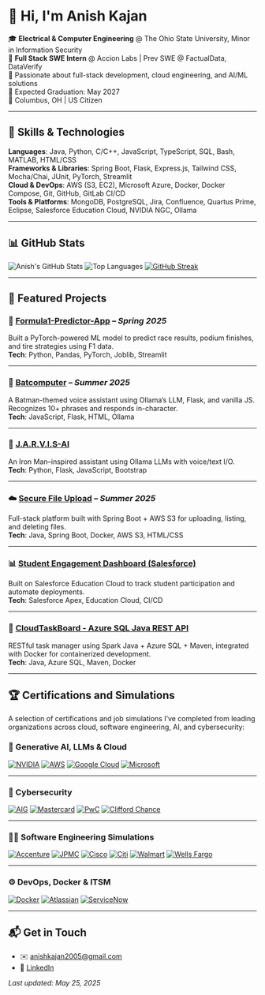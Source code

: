 # 👋 Hi, I'm Anish Kajan

🎓 **Electrical & Computer Engineering** @ The Ohio State University, Minor in Information Security  
💼 **Full Stack SWE Intern** @ Accion Labs | Prev SWE @ FactualData, DataVerify  
🧠 Passionate about full-stack development, cloud engineering, and AI/ML solutions  
📅 Expected Graduation: May 2027  
📍 Columbus, OH | US Citizen

---

## 🧰 Skills & Technologies

**Languages**: Java, Python, C/C++, JavaScript, TypeScript, SQL, Bash, MATLAB, HTML/CSS  
**Frameworks & Libraries**: Spring Boot, Flask, Express.js, Tailwind CSS, Mocha/Chai, JUnit, PyTorch, Streamlit  
**Cloud & DevOps**: AWS (S3, EC2), Microsoft Azure, Docker, Docker Compose, Git, GitHub, GitLab CI/CD  
**Tools & Platforms**: MongoDB, PostgreSQL, Jira, Confluence, Quartus Prime, Eclipse, Salesforce Education Cloud, NVIDIA NGC, Ollama

---

## 📊 GitHub Stats

![Anish's GitHub Stats](https://github-readme-stats.vercel.app/api?username=AnishKajan&show_icons=true&theme=radical)
![Top Languages](https://github-readme-stats.vercel.app/api/top-langs/?username=AnishKajan&layout=compact&theme=radical)
[![GitHub Streak](https://streak-stats.demolab.com?user=AnishKajan&theme=radical)](https://git.io/streak-stats)

---

## 🧠 Featured Projects

### 🏁 [Formula1-Predictor-App](https://github.com/AnishKajan/Formula1-Predictor-App) – *Spring 2025*
Built a PyTorch-powered ML model to predict race results, podium finishes, and tire strategies using F1 data.  
**Tech**: Python, Pandas, PyTorch, Joblib, Streamlit

---

### 🦇 [Batcomputer](https://github.com/AnishKajan/Batcomputer) – *Summer 2025*
A Batman-themed voice assistant using Ollama’s LLM, Flask, and vanilla JS. Recognizes 10+ phrases and responds in-character.  
**Tech**: JavaScript, Flask, HTML, Ollama

---

### 🤖 [J.A.R.V.I.S-AI](https://github.com/AnishKajan/J.A.R.V.I.S-AI)
An Iron Man–inspired assistant using Ollama LLMs with voice/text I/O.  
**Tech**: Python, Flask, JavaScript, Bootstrap

---

### ☁️ [Secure File Upload](https://github.com/AnishKajan/Secure-File-Upload-Platform-with-AWS-S3-Docker-Integration) – *Summer 2025*
Full-stack platform built with Spring Boot + AWS S3 for uploading, listing, and deleting files.  
**Tech**: Java, Spring Boot, Docker, AWS S3, HTML/CSS

---

### 📊 [Student Engagement Dashboard (Salesforce)](https://github.com/AnishKajan/Student-Engagement-Dashboard-with-Automated-Deployments---Salesforce-Education-Cloud)
Built on Salesforce Education Cloud to track student participation and automate deployments.  
**Tech**: Salesforce Apex, Education Cloud, CI/CD

---

### 🧾 [CloudTaskBoard - Azure SQL Java REST API](https://github.com/AnishKajan/CloudTaskBoard-Secure-Azure-Integrated-Java-REST-API-for-Task-Management)
RESTful task manager using Spark Java + Azure SQL + Maven, integrated with Docker for containerized development.  
**Tech**: Java, Azure SQL, Maven, Docker

---

## 🏆 Certifications and Simulations
A selection of certifications and job simulations I’ve completed from leading organizations across cloud, software engineering, AI, and cybersecurity:
### 🧠 Generative AI, LLMs & Cloud

[![NVIDIA](https://img.shields.io/badge/NVIDIA-RAG%20Agents%20with%20LLMs-green?style=for-the-badge&logo=nvidia&logoColor=white)](https://www.nvidia.com)
[![AWS](https://img.shields.io/badge/AWS-Solutions%20Architecture-orange?style=for-the-badge&logo=amazonaws&logoColor=white)](https://www.aws.amazon.com)
[![Google Cloud](https://img.shields.io/badge/Google%20Cloud-Intro%20to%20Generative%20AI-blue?style=for-the-badge&logo=googlecloud&logoColor=white)](https://cloud.google.com)
[![Microsoft](https://img.shields.io/badge/Microsoft%20&%20LinkedIn-Generative%20AI%20Essentials-blueviolet?style=for-the-badge&logo=microsoft&logoColor=white)](https://learn.microsoft.com)

---

### 🔐 Cybersecurity

[![AIG](https://img.shields.io/badge/AIG-Shields%20Up%20Cybersecurity-blue?style=for-the-badge&logo=aig&logoColor=white)](https://www.aig.com)
[![Mastercard](https://img.shields.io/badge/Mastercard-Cybersecurity-red?style=for-the-badge&logo=mastercard&logoColor=white)](https://www.mastercard.com)
[![PwC](https://img.shields.io/badge/PwC-Cybersecurity%20Consulting-orange?style=for-the-badge&logo=pwc&logoColor=white)](https://www.pwc.com)
[![Clifford Chance](https://img.shields.io/badge/Clifford%20Chance-Cybersecurity%20Job%20Simulation-darkblue?style=for-the-badge)](https://www.cliffordchance.com)

---

### 👨‍💻 Software Engineering Simulations

[![Accenture](https://img.shields.io/badge/Accenture-Software%20Engineering-purple?style=for-the-badge&logo=accenture&logoColor=white)](https://www.accenture.com)
[![JPMC](https://img.shields.io/badge/JP%20Morgan-SWE%20Simulation-blue?style=for-the-badge&logo=jpmorgan&logoColor=white)](https://careers.jpmorgan.com)
[![Cisco](https://img.shields.io/badge/Cisco-SWE%20Simulation-brightgreen?style=for-the-badge&logo=cisco&logoColor=white)](https://www.cisco.com)
[![Citi](https://img.shields.io/badge/Citi-Tech%20SWE-lightblue?style=for-the-badge&logo=citi&logoColor=white)](https://www.citigroup.com)
[![Walmart](https://img.shields.io/badge/Walmart-Advanced%20SWE-blue?style=for-the-badge&logo=walmart&logoColor=white)](https://careers.walmart.com)
[![Wells Fargo](https://img.shields.io/badge/Wells%20Fargo-SWE%20Simulation-darkred?style=for-the-badge&logo=wellsfargo&logoColor=white)](https://www.wellsfargo.com)

---

### ⚙️ DevOps, Docker & ITSM

[![Docker](https://img.shields.io/badge/Docker-Foundations%20Cert-lightblue?style=for-the-badge&logo=docker&logoColor=white)](https://www.docker.com)
[![Atlassian](https://img.shields.io/badge/Atlassian-ITSM%20Certificate-blue?style=for-the-badge&logo=atlassian&logoColor=white)](https://www.atlassian.com)
[![ServiceNow](https://img.shields.io/badge/ServiceNow-IT%20Leadership-darkgreen?style=for-the-badge&logo=servicenow&logoColor=white)](https://www.servicenow.com)

---

## 📬 Get in Touch
- ✉️ anishkajan2005@gmail.com  
- 💼 [LinkedIn](https://linkedin.com/in/anish-kajan/)  

*Last updated: May 25, 2025*
